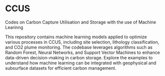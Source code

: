 # CCUS
Codes on Carbon Capture Utilisation and Storage with the use of Machine Learinng

This repository contains machine learning models applied to optimize various processes in CCUS, including site selection, lithology classification, and CO2 plume monitoring. The codebase leverages algorithms such as Random Forest, Neural Networks, and Support Vector Machines to enhance data-driven decision-making in carbon storage. Explore the examples to understand how machine learning can be integrated with geophysical and subsurface datasets for efficient carbon management.
